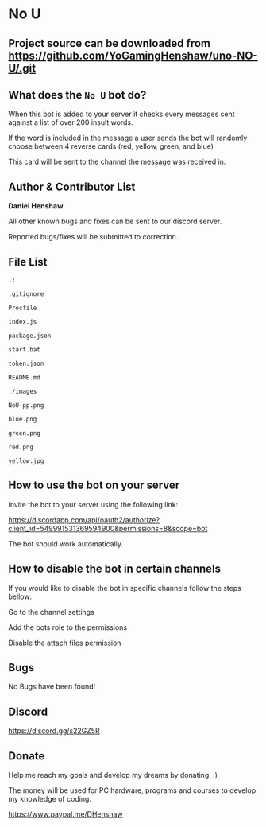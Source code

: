 No U
==========
Project source can be downloaded from https://github.com/YoGamingHenshaw/uno-NO-U/.git
--------------------------------------------------------------------------------
What does the `No U` bot do?
----------------------------
When this bot is added to your server it checks every messages sent against a list of over 200 insult words.

If the word is included in the message a user sends the bot will randomly choose between 4 reverse cards (red, yellow, green, and blue)

This card will be sent to the channel the message was received in.

Author & Contributor List
-------------------------
**Daniel Henshaw**

All other known bugs and fixes can be sent to our discord server.

Reported bugs/fixes will be submitted to correction.

File List
----------
```
.:

.gitignore

Procfile

index.js

package.json

start.bat

token.json

README.md
```
```
./images

NoU-pp.png

blue.png

green.png

red.png

yellow.jpg
```

How to use the bot on your server
---------------------------------

Invite the bot to your server using the following link: 

https://discordapp.com/api/oauth2/authorize?client_id=549991531369594900&permissions=8&scope=bot

The bot should work automatically.

How to disable the bot in certain channels
------------------------------------------

If you would like to disable the bot in specific channels follow the steps bellow:

Go to the channel settings

Add the bots role to the permissions 
 
Disable the attach files permission

Bugs
----
No Bugs have been found!

Discord
-------
https://discord.gg/s22GZ5R

Donate
------
Help me reach my goals and develop my dreams by donating. :)

The money will be used for PC hardware, programs and courses to develop my knowledge of coding.

https://www.paypal.me/DHenshaw
